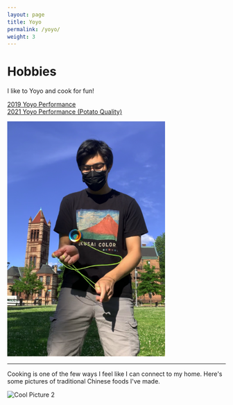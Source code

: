```yaml
---
layout: page
title: Yoyo
permalink: /yoyo/
weight: 3
---
```


# **Hobbies**

I like to Yoyo and cook for fun!<br>

[2019 Yoyo Performance](https://www.youtube.com/watch?v=v9oi-5WZOV8)
<br>
[2021 Yoyo Performance (Potato Quality)](https://www.youtube.com/watch?v=yw40CsuXkLs)

![Cool Picture](/assets/yoyo.png)

---

Cooking is one of the few ways I feel like I can connect to my home. Here's some pictures of traditional Chinese foods I've made.

![Cool Picture 2](/assets/pork.png)
